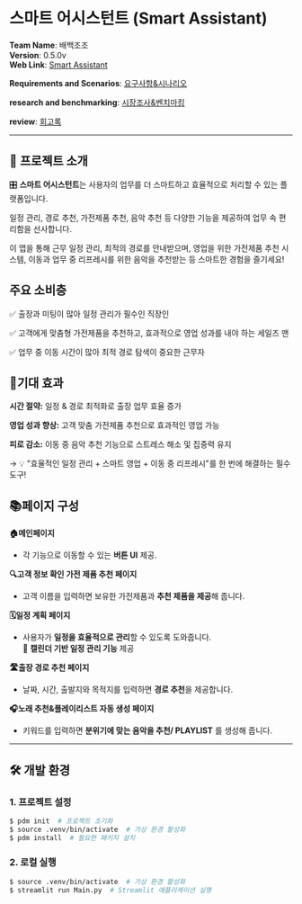 # 스마트 어시스턴트 (Smart Assistant)

**Team Name**: 배백조조  
**Version**: 0.5.0v  
**Web Link**:  [Smart Assistant](https://bae-baekjojo.streamlit.app/)
 
**Requirements and Scenarios**: [요구사항&시나리오](https://github.com/sunsin-shop/wh04-1st-2team-Bae-BaekJoJo/wiki/%EA%B3%A0%EA%B0%9D-%EC%A0%95%EC%9D%98---%EC%9A%94%EA%B5%AC%EC%82%AC%ED%95%AD-%EB%B6%84%EC%84%9D-&-%EC%8B%9C%EB%82%98%EB%A6%AC%EC%98%A4)

**research and benchmarking**: [시장조사&벤치마킹](https://github.com/sunsin-shop/wh04-1st-2team-Bae-BaekJoJo/wiki/%EC%8B%9C%EC%9E%A5-%EC%A1%B0%EC%82%AC-%EB%B0%8F-%EB%B2%A4%EC%B9%98%EB%A7%88%ED%82%B9)

**review**: [회고록](https://github.com/sunsin-shop/wh04-1st-2team-Bae-BaekJoJo/wiki/%ED%9A%8C%EA%B3%A0%EB%A1%9D)

---

## 📜 프로젝트 소개

🎛️ **스마트 어시스턴트**는 사용자의 업무를 더 스마트하고 효율적으로 처리할 수 있는 플랫폼입니다.  

일정 관리, 경로 추천, 가전제품 추천, 음악 추천 등 다양한 기능을 제공하여 업무 속 편리함을 선사합니다.  

이 앱을 통해 근무 일정 관리, 최적의 경로를 안내받으며, 영업을 위한 가전제품 추천 시스템, 이동과 업무 중 리프레시를 위한 음악을 추천받는 등 스마트한 경험을 즐기세요!

## 주요 소비층
✅ 출장과 미팅이 많아 일정 관리가 필수인 직장인

✅ 고객에게 맞춤형 가전제품을 추천하고, 효과적으로 영업 성과를 내야 하는 세일즈 맨

✅ 업무 중 이동 시간이 많아 최적 경로 탐색이 중요한 근무자

## 🎯기대 효과

**시간 절약:** 일정 & 경로 최적화로 출장 업무 효율 증가

**영업 성과 향상:** 고객 맞춤 가전제품 추천으로 효과적인 영업 가능

**피로 감소:** 이동 중 음악 추천 기능으로 스트레스 해소 및 집중력 유지

→ 💡 "효율적인 일정 관리 + 스마트 영업 + 이동 중 리프레시"를 한 번에 해결하는 필수 도구!


## 📚페이지 구성

**🏠메인페이지**
- 각 기능으로 이동할 수 있는 **버튼 UI** 제공.
  
**🔍고객 정보 확인 가전 제품 추천 페이지**
- 고객 이름을 입력하면 보유한 가전제품과 **추천 제품을 제공**해 줍니다.
  
**🗓️일정 계획 페이지** 
- 사용자가 **일정을 효율적으로 관리**할 수 있도록 도와줍니다.  
📆 **캘린더 기반 일정 관리 기능** 제공

**🛣️출장 경로 추천 페이지**
- 날짜, 시간, 출발지와 목적지를 입력하면 **경로 추천**을 제공합니다.  

**🎧노래 추천&플레이리스트 자동 생성 페이지**
- 키워드를 입력하면 **분위기에 맞는 음악을 추천/ PLAYLIST** 를 생성해 줍니다. 

---

## 🛠️ 개발 환경

### 1. 프로젝트 설정
```bash
$ pdm init  # 프로젝트 초기화
$ source .venv/bin/activate  # 가상 환경 활성화
$ pdm install  # 필요한 패키지 설치
```
### 2. 로컬 실행
```bash
$ source .venv/bin/activate  # 가상 환경 활성화
$ streamlit run Main.py  # Streamlit 애플리케이션 실행
```
